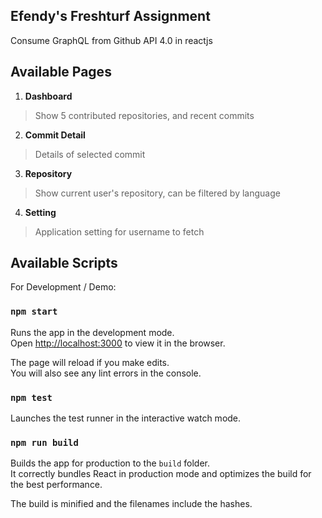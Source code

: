 ## Efendy's Freshturf Assignment

Consume GraphQL from Github API 4.0 in reactjs

## Available Pages

1. **Dashboard**
> Show 5 contributed repositories, and recent commits

2. **Commit Detail**
> Details of selected commit

3. **Repository**
> Show current user's repository, can be filtered by language

4. **Setting**
> Application setting for username to fetch

## Available Scripts

For Development / Demo:

### `npm start`

Runs the app in the development mode.<br>
Open [http://localhost:3000](http://localhost:3000) to view it in the browser.

The page will reload if you make edits.<br>
You will also see any lint errors in the console.

### `npm test`

Launches the test runner in the interactive watch mode.<br>

### `npm run build`

Builds the app for production to the `build` folder.<br>
It correctly bundles React in production mode and optimizes the build for the best performance.

The build is minified and the filenames include the hashes.<br>